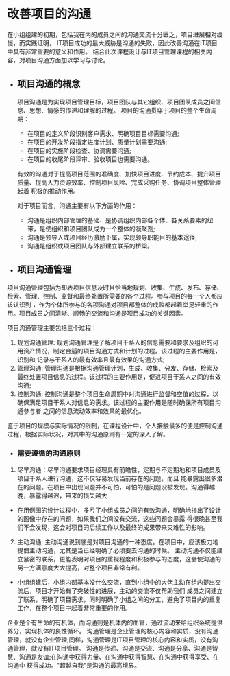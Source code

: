 # 改善项目的沟通

在小组组建的初期，包括我在内的成员之间的沟通交流十分匮乏，项目进展相对缓慢，而实践证明，
IT项目成功的最大威胁是沟通的失败，因此改善沟通在IT项目中具有非常重要的意义和作用。
结合此次课程设计与IT项目管理课程的相关内容，对项目沟通方面加以学习与讨论。

- ## 项目沟通的概念 ##
  
  项目沟通是为实现项目管理目标，项目团队与其它组织、项目团队成员之间信息、思想、情感的传递和理解的过程。
  项目的沟通贯穿于项目的整个生命周期：
  + 在项目的定义阶段识别客户需求、明确项目目标需要沟通;
  + 在项目的开发阶段指定进度计划、质量计划需要沟通;
  + 在项目的实施阶段检查、协调需要沟通;
  + 在项目的收尾阶段评审、验收项目也需要沟通。
  
  有效的沟通对于提高项目范围的准确度、加快项目进度、节约成本、提升项目质量、提高人力资源效率、控制项目风险、完成采购任务、协调项目整体管理起着
  积极的推动作用。
  
  对于项目而言，沟通主要有以下方面的作用：
  + 沟通是组织内部管理的基础、是协调组织内部各个体、各关系要素的纽带，是使组织和项目团队成为一个整体的凝聚剂;
  + 沟通是领导人或项目经历激励下属，实现领导职能目的基本途径;
  + 沟通是组织或项目团队与外部建立联系的桥梁。
  
- ## 项目沟通管理 ##

项目沟通管理包括为却表项目信息及时且恰当地规划、收集、生成、发布、存储、检索、管理、控制、监督和最终处置所需要的各个过程。参与项目的每一个人都应该认识到
，作为个体所参与的各项沟通对项目都整体的成败都起着举足轻重的作用。项目成员之间清晰、顺畅的交流和沟通是项目成功的关键因素。

项目沟通管理主要包括三个过程：
1. 规划沟通管理:  规划沟通管理是了解项目干系人的信息需要和要求及组织的可用资产情况，制定合适的项目沟通方式和计划的过程。该过程的主要作用是，识别和
记录与干系人的最有效率且最有效果的沟通方式;
2. 管理沟通: 管理沟通是根据沟通管理计划，生成、收集、分发、存储、检索及最终处置项目信息的过程。该过程的主要作用是，促进项目干系人之间的有效沟通;
3. 控制沟通: 控制沟通是整个项目生命周期中对沟通进行监督和空值的过程，以确保满足项目干系人对信息的需求。该过程的主要作用是随时确保所有项目沟通参与者
之间的信息流动效率和效果的最优化。

鉴于项目的规模与实际情况的限制，在课程设计中，个人接触最多的便是控制沟通过程，根据实际状况，对其中的沟通原则有一定的深入了解。

* ### 需要遵循的沟通原则

1. 尽早沟通：尽早沟通要求项目经理具有前瞻性，定期与不定期地和项目成员及项目干系人进行沟通，这不仅容易发现当前存在的问题，而且
能暴露出很多潜在的问题。在项目中出现问题并不可怕，可怕的是问题没被发现。沟通得越晚，暴露得越迟，带来的损失越大
- 在用例图的设计过程中，多亏了小组成员之间的有效沟通，明确地指出了设计的图像中存在的问题，如果我们之间没有交流，这些问题会暴露
得很晚甚至我们不会发现，这会对项目的后续工作以及最终的成果带来灾难性的影响。

2. 主动沟通: 主动沟通说到底是对项目沟通的一种态度。在项目中，应该极力地提倡主动沟通，尤其是当已经明确了必须要去沟通的时候。
主动沟通不仅能建立紧密的联系，更能表明对项目的重视程度和积极参与的态度，这会使沟通的另一方满意度大大提高，对整个项目非常有利。
- 小组组建后，小组内部基本没什么交流，直到小组中的大佬主动在组内提出交流后，项目才开始有了突破性的进展，主动的交流不仅帮助我们
成员之间建立了联系，明确了项目需求，同时明确了小组之间的分工，避免了项目内的重复工作，在整个项目中起着非常重要的作用。

企业是个有生命的有机体，而沟通则是机体内的血管，通过流动来给组织系统提供养分，实现机体的良性循环。
沟通管理是企业管理的核心内容和实质，没有沟通管理，就没有企业管理;同样，沟通管理是IT项目管理的核心内容和实质，没有沟通管理，就没有IT项目管理。
沟通是传递、沟通是交流、沟通是分享、沟通是智慧、沟通是友谊;在沟通中获得力量、在沟通中获得智慧、在沟通中获得享受、在沟通中
获得成功。"超越自我"是沟通的最高境界。





  
 
